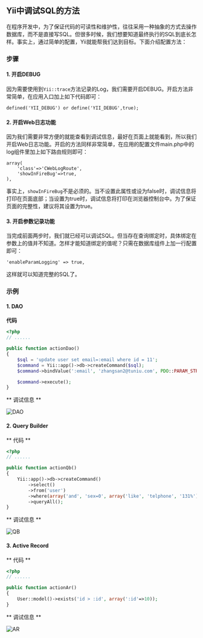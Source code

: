 ## Yii中调试SQL的方法

在程序开发中，为了保证代码的可读性和维护性，往往采用一种抽象的方式去操作数据库，而不是直接写SQL。但很多时候，我们想要知道最终执行的SQL到底长怎样。事实上，通过简单的配置，Yii就能帮我们达到目标。下面介绍配置方法：

### 步骤

#### 1. 开启DEBUG

因为需要使用到```Yii::trace```方法记录的Log，我们需要开启DEBUG。开启方法非常简单，在应用入口加上如下代码即可：

```
defined('YII_DEBUG') or define('YII_DEBUG',true);
```

#### 2. 开启Web日志功能

因为我们需要非常方便的就能查看到调试信息，最好在页面上就能看到，所以我们开启Web日志功能。开启的方法同样非常简单，在应用的配置文件main.php中的log组件里加上如下路由规则即可：

```
array(
	'class'=>'CWebLogRoute',
    'showInFireBug'=>true,
),
```

事实上，```showInFireBug```不是必须的。当不设置此属性或设为false时，调试信息将打印在页面底部；当设置为true时，调试信息将打印在浏览器控制台中。为了保证页面的完整性，建议将其设置为true。

#### 3. 开启参数记录功能

当完成前面两步时，我们就已经可以调试SQL。但当存在查询绑定时，具体绑定在参数上的值并不知道。怎样才能知道绑定的值呢？只需在数据库组件上加一行配置即可：

```
'enableParamLogging' => true,
```

这样就可以知道完整的SQL了。

### 示例

#### 1. DAO

**代码**

```php
<?php
// ......

public function actionDao()
{
    $sql = 'update user set email=:email where id = 11';
    $command = Yii::app()->db->createCommand($sql);
    $command->bindValue(':email', 'zhangsan2@tuniu.com', PDO::PARAM_STR);

    $command->execute();
}
```

** 调试信息 **

![DAO](http://m.tuniucdn.com/fb2/t1/G2/M00/16/A3/Cii-TleY1VOIHXoJAAH1DvrZy2AAAAhQgLFBWgAAfUm004.png)

#### 2. Query Builder

** 代码 **

```php
<?php
// ......

public function actionQb()
{
	Yii::app()->db->createCommand()
    	->select()
        ->from('user')
        ->where(array('and', 'sex=0', array('like', 'telphone', '131%'), array('like', 'email', '%@php.net')))
        ->queryAll();
}
```
** 调试信息 **

![QB](http://m.tuniucdn.com/fb2/t1/G2/M00/16/A3/Cii-TFeY1YKIDrRAAAIm0e9WJ_8AAAhQgMBXlUAAibp061.png)

#### 3. Active Record

** 代码 **

```php
<?php
// ......

public function actionAr()
{
    User::model()->exists('id > :id', array(':id'=>10));
}
```

** 调试信息 **

![AR](http://m.tuniucdn.com/fb2/t1/G2/M00/16/A3/Cii-T1eY1amIVtVfAAK6qMwdcIgAAAhQgMHynAAArrA245.png)
